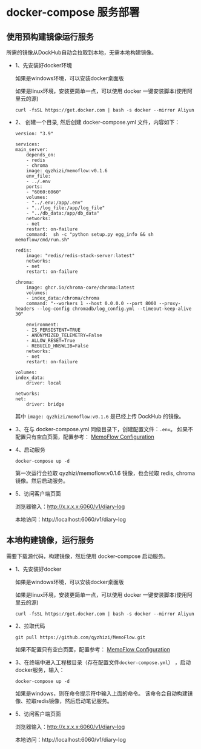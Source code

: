 # docker-compose 服务部署
## 使用预构建镜像运行服务
所需的镜像从DockHub自动会拉取到本地，无需本地构建镜像。
- 1、先安装好docker环境

    如果是windows环境，可以安装docker桌面版

    如果是linux环境，安装更简单一点，可以使用 docker 一键安装脚本(使用阿里云的源)
    ```
    curl -fsSL https://get.docker.com | bash -s docker --mirror Aliyun
    ```
- 2、 创建一个目录, 然后创建 docker-compose.yml 文件，内容如下：
    ```
    version: "3.9"

    services:
    main_server:
        depends_on:
        - redis
        - chroma
        image: qyzhizi/memoflow:v0.1.6
        env_file:
        - ../.env
        ports:
        - "6060:6060"
        volumes:
        - "../.env:/app/.env"
        - "../log_file:/app/log_file"
        - "../db_data:/app/db_data"
        networks:
        - net    
        restart: on-failure
        command:  sh -c "python setup.py egg_info && sh memoflow/cmd/run.sh"

    redis:
        image: "redis/redis-stack-server:latest"
        networks:
        - net 
        restart: on-failure

    chroma:
        image: ghcr.io/chroma-core/chroma:latest
        volumes:
        - index_data:/chroma/chroma
        command: "--workers 1 --host 0.0.0.0 --port 8000 --proxy-headers --log-config chromadb/log_config.yml --timeout-keep-alive 30"

        environment:
        - IS_PERSISTENT=TRUE
        - ANONYMIZED_TELEMETRY=False
        - ALLOW_RESET=True
        - REBUILD_HNSWLIB=False
        networks:
        - net
        restart: on-failure

    volumes:
    index_data:
        driver: local

    networks:
    net:
        driver: bridge

    ```   
    其中 `image: qyzhizi/memoflow:v0.1.6` 是已经上传 DockHub 的镜像。

- 3、在与 docker-compose.yml 同级目录下，创建配置文件：`.env`。
    如果不配置只有空白页面，配置参考：
    [MemoFlow Configuration](./memoflow_configuration.md)
- 4、启动服务
    ```
    docker-compose up -d
    ```
    第一次运行会拉取 qyzhizi/memoflow:v0.1.6 镜像，也会拉取 redis, chroma 镜像。然后启动服务。  
- 5、访问客户端页面

    浏览器输入：http://x.x.x.x:6060/v1/diary-log

    本地访问：http://localhost:6060/v1/diary-log    

## 本地构建镜像，运行服务
需要下载源代码，构建镜像，然后使用 docker-compose 启动服务。
- 1、先安装好docker

    如果是windows环境，可以安装docker桌面版

    如果是linux环境，安装更简单一点，可以使用 docker 一键安装脚本(使用阿里云的源)
    ```
    curl -fsSL https://get.docker.com | bash -s docker --mirror Aliyun
    ```
- 2、拉取代码
    ```
    git pull https://github.com/qyzhizi/MemoFlow.git
    ```
    如果不配置只有空白页面，配置参考：
    [MemoFlow Configuration](./memoflow_configuration.md)

- 3、在终端中进入工程根目录（存在配置文件`docker-compose.yml`） ，启动docker服务，输入：
    ```
    docker-compose up -d
    ```
    如果是windows，则在命令提示符中输入上面的命令。
    该命令会自动构建镜像、拉取redis镜像，然后启动笔记服务。

- 5、访问客户端页面

    浏览器输入：http://x.x.x.x:6060/v1/diary-log

    本地访问：http://localhost:6060/v1/diary-log
    

